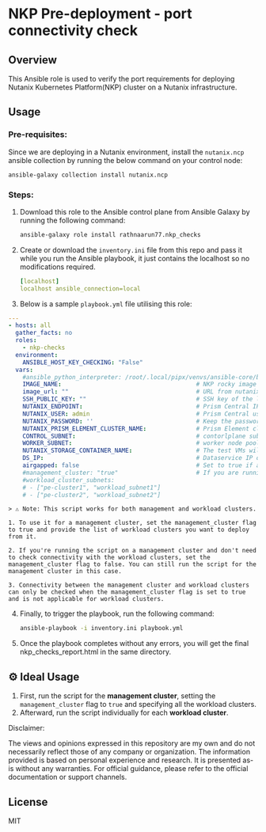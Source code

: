 # NKP Pre-deployment - port connectivity check 

## Overview
This Ansible role is used to verify the port requirements for deploying Nutanix Kubernetes Platform(NKP) cluster on a Nutanix infrastructure.


## Usage

### Pre-requisites:
Since we are deploying in a Nutanix environment, install the `nutanix.ncp` ansible collection by running the below command on your control node:  

    ansible-galaxy collection install nutanix.ncp

### Steps:
1. Download this role to the Ansible control plane from Ansible Galaxy by running the following command:
    ```sh
    ansible-galaxy role install rathnaarun77.nkp_checks
    ```

2. Create or download the `inventory.ini` file from this repo and pass it while you run the Ansible playbook, it just contains the localhost so no modifications required.
   ```yaml
   [localhost]
   localhost ansible_connection=local
   ```

3. Below is a sample `playbook.yml` file utilising this role:
```yaml
---
- hosts: all
  gather_facts: no
  roles:
    - nkp-checks
  environment:
    ANSIBLE_HOST_KEY_CHECKING: "False"
  vars:
    #ansible_python_interpreter: /root/.local/pipx/venvs/ansible-core/bin/python    # facultative, python_interpreter path if you're using different python interpreter and/or from venv.
    IMAGE_NAME:                                      # NKP rocky image name(don't use cis image)
    image_url: ""                                    # URL from nutanix portal for the image name specified above
    SSH_PUBLIC_KEY: ""                               # SSH key of the local machine, where you run the ansible playbook           
    NUTANIX_ENDPOINT:                                # Prism Central IP address
    NUTANIX_USER: admin                              # Prism Central username
    NUTANIX_PASSWORD: ''                             # Keep the password enclosed between single quotes - Ex: 'password'                                      
    NUTANIX_PRISM_ELEMENT_CLUSTER_NAME:              # Prism Element cluster name
    CONTROL_SUBNET:                                  # contorlplane subnet name as per prism
    WORKER_SUBNET:                                   # worker node pool subnet as per prism
    NUTANIX_STORAGE_CONTAINER_NAME:                  # The test VMs will be deployed here
    DS_IP:                                           # Dataservice IP of prism element
    airgapped: false                                 # Set to true if airgapped, also ensure to upload the VM image manually
    #management_cluster: "true"                      # If you are running pre-checks for management cluster and want to also check connectivity to workload clusters, then set management_cluster as true and also specify the workload clusters, in specified format.
    #workload_cluster_subnets:
    # - ["pe-cluster1", "workload_subnet1"]        
    # - ["pe-cluster2", "workload_subnet2"]
```

    > ⚠️ Note: This script works for both management and workload clusters.

    1. To use it for a management cluster, set the management_cluster flag to true and provide the list of workload clusters you want to deploy from it.

    2. If you're running the script on a management cluster and don't need to check connectivity with the workload clusters, set the management_cluster flag to false. You can still run the script for the management cluster in this case.

    3. Connectivity between the management cluster and workload clusters can only be checked when the management_cluster flag is set to true and is not applicable for workload clusters.

4. Finally, to trigger the playbook, run the following command:
    ```sh
    ansible-playbook -i inventory.ini playbook.yml
    ```

5. Once the playbook completes without any errors, you will get the final nkp_checks_report.html in the same directory.


## ⚙️ Ideal Usage

1. First, run the script for the **management cluster**, setting the `management_cluster` flag to `true` and specifying all the workload clusters.
2. Afterward, run the script individually for each **workload cluster**.

Disclaimer:

The views and opinions expressed in this repository are my own and do not necessarily reflect those of any company or organization. The information provided is based on personal experience and research. It is presented as-is without any warranties. For official guidance, please refer to the official documentation or support channels.

## License
MIT